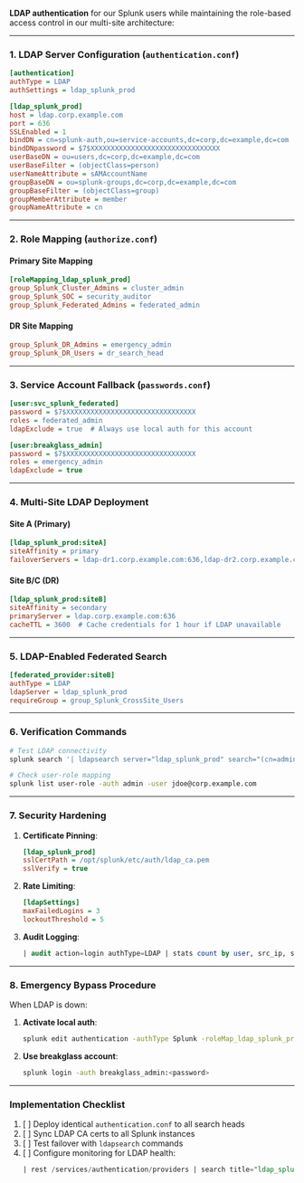  **LDAP authentication** for our Splunk users while maintaining the role-based access control in our multi-site architecture:

---

### **1. LDAP Server Configuration** (`authentication.conf`)
```ini
[authentication]
authType = LDAP
authSettings = ldap_splunk_prod

[ldap_splunk_prod]
host = ldap.corp.example.com
port = 636
SSLEnabled = 1
bindDN = cn=splunk-auth,ou=service-accounts,dc=corp,dc=example,dc=com
bindDNpassword = $7$XXXXXXXXXXXXXXXXXXXXXXXXXXXXXXXX
userBaseDN = ou=users,dc=corp,dc=example,dc=com
userBaseFilter = (objectClass=person)
userNameAttribute = sAMAccountName
groupBaseDN = ou=splunk-groups,dc=corp,dc=example,dc=com
groupBaseFilter = (objectClass=group)
groupMemberAttribute = member
groupNameAttribute = cn
```

---

### **2. Role Mapping** (`authorize.conf`)
#### **Primary Site Mapping**
```ini
[roleMapping_ldap_splunk_prod]
group_Splunk_Cluster_Admins = cluster_admin
group_Splunk_SOC = security_auditor
group_Splunk_Federated_Admins = federated_admin
```

#### **DR Site Mapping**
```ini
group_Splunk_DR_Admins = emergency_admin
group_Splunk_DR_Users = dr_search_head
```

---

### **3. Service Account Fallback** (`passwords.conf`)
```ini
[user:svc_splunk_federated]
password = $7$XXXXXXXXXXXXXXXXXXXXXXXXXXXXXXXX
roles = federated_admin
ldapExclude = true  # Always use local auth for this account

[user:breakglass_admin]
password = $7$XXXXXXXXXXXXXXXXXXXXXXXXXXXXXXXX
roles = emergency_admin
ldapExclude = true
```

---

### **4. Multi-Site LDAP Deployment**
#### **Site A (Primary)**
```ini
[ldap_splunk_prod:siteA]
siteAffinity = primary
failoverServers = ldap-dr1.corp.example.com:636,ldap-dr2.corp.example.com:636
```

#### **Site B/C (DR)**
```ini
[ldap_splunk_prod:siteB]
siteAffinity = secondary
primaryServer = ldap.corp.example.com:636
cacheTTL = 3600  # Cache credentials for 1 hour if LDAP unavailable
```

---

### **5. LDAP-Enabled Federated Search**
```ini
[federated_provider:siteB]
authType = LDAP
ldapServer = ldap_splunk_prod
requireGroup = group_Splunk_CrossSite_Users
```

---

### **6. Verification Commands**
```bash
# Test LDAP connectivity
splunk search '| ldapsearch server="ldap_splunk_prod" search="(cn=admin-user)"' -auth admin:changeme

# Check user-role mapping
splunk list user-role -auth admin -user jdoe@corp.example.com
```

---

### **7. Security Hardening**
1. **Certificate Pinning**:
   ```ini
   [ldap_splunk_prod]
   sslCertPath = /opt/splunk/etc/auth/ldap_ca.pem
   sslVerify = true
   ```

2. **Rate Limiting**:
   ```ini
   [ldapSettings]
   maxFailedLogins = 3
   lockoutThreshold = 5
   ```

3. **Audit Logging**:
   ```sql
   | audit action=login authType=LDAP | stats count by user, src_ip, status
   ```

---

### **8. Emergency Bypass Procedure**
When LDAP is down:
1. **Activate local auth**:
   ```bash
   splunk edit authentication -authType Splunk -roleMap_ldap_splunk_prod::disabled 1
   ```
2. **Use breakglass account**:
   ```bash
   splunk login -auth breakglass_admin:<password>
   ```

---

### **Implementation Checklist**
1. [ ] Deploy identical `authentication.conf` to all search heads
2. [ ] Sync LDAP CA certs to all Splunk instances
3. [ ] Test failover with `ldapsearch` commands
4. [ ] Configure monitoring for LDAP health:
   ```sql
   | rest /services/authentication/providers | search title="ldap_splunk_prod"
   ```

